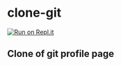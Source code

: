 # clone-git
[![Run on Repl.it](https://repl.it/badge/github/shivaprasadks/clone-git)](https://repl.it/github/shivaprasadks/clone-git)

## Clone of git profile page
